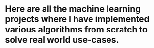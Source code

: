 # Here are all the machine learning projects where I have implemented various algorithms from scratch to solve real world use-cases.
